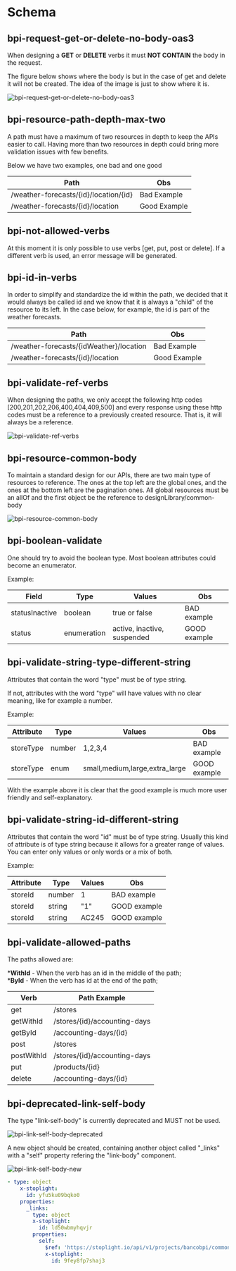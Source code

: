 # Schema

## bpi-request-get-or-delete-no-body-oas3

When designing a **GET** or **DELETE** verbs it must **NOT CONTAIN** the body in the request.

The figure below shows where the body is but in the case of get and delete it will not be created. The idea of the image is just to show where it is.

![bpi-request-get-or-delete-no-body-oas3](https://raw.github.com/bancobpi/style-guide/master/static/bpi-request-get-or-delete-no-body-oas3.jpg)

## bpi-resource-path-depth-max-two

A path must have a maximum of two resources in depth to keep the APIs easier to call. Having more than two resources in depth could bring more validation issues with few benefits.

Below we have two examples, one bad and one good

Path | Obs 
---------|----------|
 /weather-forecasts/{id}/location/{id} | Bad Example 
 /weather-forecasts/{id}/location | Good Example 

## bpi-not-allowed-verbs

At this moment it is only possible to use verbs [get, put, post or delete]. If a different verb is used, an error message will be generated.

## bpi-id-in-verbs

In order to simplify and standardize the id within the path, we decided that it would always be called id and we know that it is always a "child" of the resource to its left. In the case below, for example, the id is part of the weather forecasts.

Path | Obs 
---------|----------|
 /weather-forecasts/{idWeather}/location | Bad Example 
 /weather-forecasts/{id}/location | Good Example 

## bpi-validate-ref-verbs

When designing the paths, we only accept the following http codes [200,201,202,206,400,404,409,500] and every response using these http codes must be a reference to a previously created resource. That is, it will always be a reference.

![bpi-validate-ref-verbs](https://raw.github.com/bancobpi/style-guide/master/static/bpi-validate-ref-verbs.jpg)

## bpi-resource-common-body

To maintain a standard design for our APIs, there are two main type of resources to reference. The ones at the top left are the global ones, and the ones at the bottom left are the pagination ones. All global resources must be an allOf and the first object be the reference to designLibrary/common-body

![bpi-resource-common-body](https://raw.github.com/bancobpi/style-guide/master/static/bpi-resource-common-body.jpg)

## bpi-boolean-validate

One should try to avoid the boolean type. Most boolean attributes could become an enumerator.

Example:

Field | Type | Values | Obs
---------|----------|---------|---------
 statusInactive | boolean | true or false | BAD example
 status | enumeration | active, inactive, suspended | GOOD example

## bpi-validate-string-type-different-string

Attributes that contain the word "type" must be of type string.

If not, attributes with the word "type" will have values with no clear meaning, like for example a number.

Example:

Attribute | Type | Values | Obs
---------|----------|---------|---------
 storeType | number | 1,2,3,4 | BAD example
 storeType | enum | small,medium,large,extra_large | GOOD example

 With the example above it is clear that the good example is much more user friendly and self-explanatory.

## bpi-validate-string-id-different-string

Attributes that contain the word "id" must be of type string. Usually this kind of attribute is of type string because it allows for a greater range of values. You can enter only values or only words or a mix of both.

Example:

Attribute | Type | Values | Obs
---------|----------|---------|---------
 storeId | number | 1 | BAD example
 storeId | string | "1" | GOOD example
 storeId | string | AC245 | GOOD example

## bpi-validate-allowed-paths

The paths allowed are: 

***WithId** - When the verb has an id in the middle of the path; <br>
***ById** - When the verb has id at the end of the path;

Verb        | Path Example
---------   |----------
 get        | /stores
 getWithId  | /stores/{id}/accounting-days
 getById    | /accounting-days/{id}
 post       | /stores
 postWithId | /stores/{id}/accounting-days 
 put        | /products/{id}
 delete     | /accounting-days/{id}

## bpi-deprecated-link-self-body

The type "link-self-body" is currently deprecated and MUST not be used.

![bpi-link-self-body-deprecated](https://raw.github.com/bancobpi/style-guide/main/static/bpi-link-self-body-deprecated.png)

A new object should be created, containing another object called "_links" with a "self" property refering the "link-body" component.

![bpi-link-self-body-new](https://raw.github.com/bancobpi/style-guide/main/static/bpi-link-self-body-new.png)

```yaml
- type: object
    x-stoplight:
      id: yfu5ku09bqko0
    properties:
      _links:
        type: object
        x-stoplight:
          id: ld50wbmyhqvjr
        properties:
          self:
            $ref: 'https://stoplight.io/api/v1/projects/bancobpi/commons-api-definitions/nodes/models/link-body.yaml?mid=3491'
            x-stoplight:
              id: 9fey8fp7shaj3
```